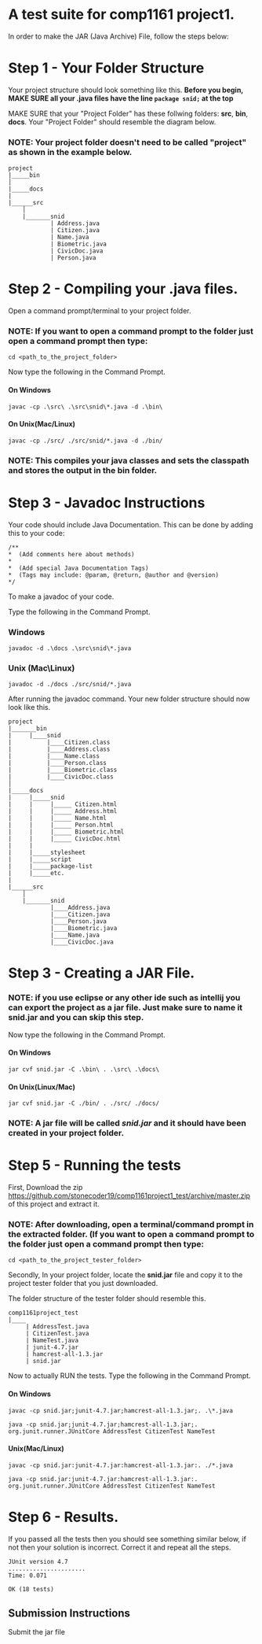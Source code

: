 # A test suite for comp1161 project1.

In order to make the JAR (Java Archive) File, follow the steps below:

# Step 1 - Your Folder Structure
Your project structure should look something like this. 
**Before you begin, MAKE SURE all your .java files have the line ```package snid;``` at the top**

MAKE SURE that your "Project Folder" has these follwing folders: **src**, **bin**, **docs**. 
Your "Project Folder" should resemble the diagram below.

### NOTE: Your project folder doesn't need to be called "project" as shown in the example below.

```
project
|_____bin
│
|_____docs
|
|______src
    │
    |_______snid
            | Address.java
            | Citizen.java
            | Name.java
            | Biometric.java
            | CivicDoc.java
            | Person.java
```


# Step 2 -  Compiling your .java files.
Open a command prompt/terminal to your project folder.
### NOTE: If you want to open a command prompt to the folder just open a command prompt then type:
```
cd <path_to_the_project_folder>
```
     

Now type the following in the Command Prompt. 
#### On Windows
``` 
javac -cp .\src\ .\src\snid\*.java -d .\bin\ 
```

#### On Unix(Mac/Linux)
``` 
javac -cp ./src/ ./src/snid/*.java -d ./bin/ 
```

### NOTE: This compiles your java classes and sets the classpath and stores the output in the bin folder.


# Step 3 - Javadoc Instructions

Your code should include Java Documentation. This can be done by adding this to your code:
``` 
/**
*  (Add comments here about methods)
*
*  (Add special Java Documentation Tags)
*  (Tags may include: @param, @return, @author and @version)
*/
``` 
To make a javadoc of your code.

Type the following in the Command Prompt.
### Windows
``` 
javadoc -d .\docs .\src\snid\*.java
```
### Unix (Mac\Linux)
```
javadoc -d ./docs ./src/snid/*.java
```

After running the javadoc command.
Your new folder structure should now look like this.
```
project
|_______bin
|     |____snid
|          |____Citizen.class
|          |____Address.class
|          |____Name.class
|          |____Person.class
|          |____Biometric.class
|          |____CivicDoc.class
│
|_____docs
|     |_____snid
|     |     |_____ Citizen.html
|     |     |_____ Address.html
|     |     |_____ Name.html
|     |     |_____ Person.html
|     |     |_____ Biometric.html
|     |     |_____ CivicDoc.html
|     |   
|     |_____stylesheet
|     |_____script
|     |_____package-list
|     |_____etc.
|
|______src
    │
    |_______snid
            |____Address.java
            |____Citizen.java
            |____Person.java
            |____Biometric.java
            |____Name.java
            |____CivicDoc.java
```


# Step 3 - Creating a JAR File.

### NOTE: if you use eclipse or any other ide such as intellij you can export the project as a jar file. Just make sure to name it snid.jar and you can skip this step.

Now type the following in the Command Prompt.

#### On Windows
``` 
jar cvf snid.jar -C .\bin\ . .\src\ .\docs\
```

#### On Unix(Linux/Mac)
``` 
jar cvf snid.jar -C ./bin/ . ./src/ ./docs/
```

### NOTE: A jar file will be called *snid.jar* and it should have been created in your project folder.

# Step 5 - Running the tests

First, Download the zip https://github.com/stonecoder19/comp1161project1_test/archive/master.zip of this project and extract it. 
### NOTE: After downloading, open a terminal/command prompt in the extracted folder. (If you want to open a command prompt to the folder just open a command prompt then type:
```
cd <path_to_the_project_tester_folder>
```

Secondly, In your project folder, locate the **snid.jar** file and copy it to the project tester folder that you just downloaded.

The folder structure of the tester folder should resemble this.

```
comp1161project_test
|____
     | AddressTest.java
     | CitizenTest.java
     | NameTest.java
     | junit-4.7.jar
     | hamcrest-all-1.3.jar
     | snid.jar
```
Now to actually RUN the tests.
Type the following in the Command Prompt.

#### On Windows
```
javac -cp snid.jar;junit-4.7.jar;hamcrest-all-1.3.jar;. .\*.java 
```
```
java -cp snid.jar;junit-4.7.jar;hamcrest-all-1.3.jar;. org.junit.runner.JUnitCore AddressTest CitizenTest NameTest
```

#### Unix(Mac/Linux)
```
javac -cp snid.jar:junit-4.7.jar:hamcrest-all-1.3.jar:. ./*.java 
```
```
java -cp snid.jar:junit-4.7.jar:hamcrest-all-1.3.jar:. org.junit.runner.JUnitCore AddressTest CitizenTest NameTest
```

# Step 6 - Results.

If you passed all the tests then you should see something similar below, if not then your solution is incorrect. Correct it and repeat all the steps.

``` 
JUnit version 4.7
......................
Time: 0.071

OK (18 tests)
```


## Submission Instructions

Submit the jar file





